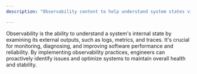 ```yaml
---
description: "Observability content to help understand system states via logs, metrics, traces, and enhance software performance, reliability, and identify issues."

---
```

Observability is the ability to understand a system's internal state by examining its external outputs, such as logs, metrics, and traces. It's crucial for monitoring, diagnosing, and improving software performance and reliability. By implementing observability practices, engineers can proactively identify issues and optimize systems to maintain overall health and stability.
